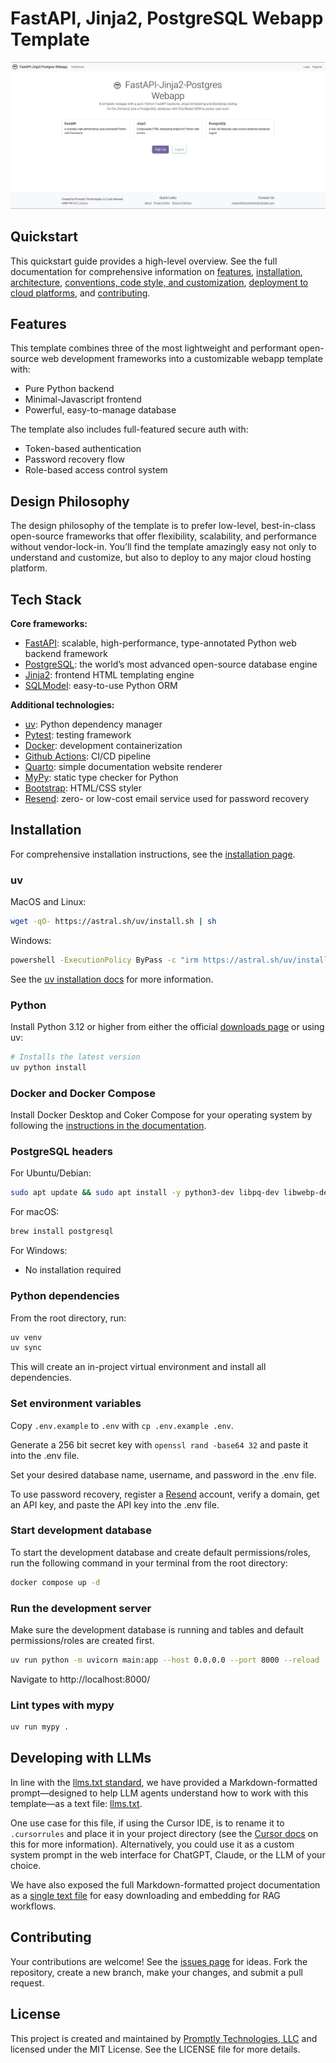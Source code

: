 # FastAPI, Jinja2, PostgreSQL Webapp Template


![Screenshot of homepage](docs/static/screenshot.jpg)

## Quickstart

This quickstart guide provides a high-level overview. See the full
documentation for comprehensive information on
[features](https://promptlytechnologies.com/fastapi-jinja2-postgres-webapp/index.html),
[installation](https://promptlytechnologies.com/fastapi-jinja2-postgres-webapp/docs/installation.html),
[architecture](https://promptlytechnologies.com/fastapi-jinja2-postgres-webapp/docs/architecture.html),
[conventions, code style, and
customization](https://promptlytechnologies.com/fastapi-jinja2-postgres-webapp/docs/customization.html),
[deployment to cloud
platforms](https://promptlytechnologies.com/fastapi-jinja2-postgres-webapp/docs/deployment.html),
and
[contributing](https://promptlytechnologies.com/fastapi-jinja2-postgres-webapp/docs/contributing.html).

## Features

This template combines three of the most lightweight and performant
open-source web development frameworks into a customizable webapp
template with:

- Pure Python backend
- Minimal-Javascript frontend
- Powerful, easy-to-manage database

The template also includes full-featured secure auth with:

- Token-based authentication
- Password recovery flow
- Role-based access control system

## Design Philosophy

The design philosophy of the template is to prefer low-level,
best-in-class open-source frameworks that offer flexibility,
scalability, and performance without vendor-lock-in. You’ll find the
template amazingly easy not only to understand and customize, but also
to deploy to any major cloud hosting platform.

## Tech Stack

**Core frameworks:**

- [FastAPI](https://fastapi.tiangolo.com/): scalable, high-performance,
  type-annotated Python web backend framework
- [PostgreSQL](https://www.postgresql.org/): the world’s most advanced
  open-source database engine
- [Jinja2](https://jinja.palletsprojects.com/en/3.1.x/): frontend HTML
  templating engine
- [SQLModel](https://sqlmodel.tiangolo.com/): easy-to-use Python ORM

**Additional technologies:**

- [uv](https://docs.astral.sh/uv/): Python dependency manager
- [Pytest](https://docs.pytest.org/en/7.4.x/): testing framework
- [Docker](https://www.docker.com/): development containerization
- [Github Actions](https://docs.github.com/en/actions): CI/CD pipeline
- [Quarto](https://quarto.org/docs/): simple documentation website
  renderer
- [MyPy](https://mypy.readthedocs.io/en/stable/): static type checker
  for Python
- [Bootstrap](https://getbootstrap.com/): HTML/CSS styler
- [Resend](https://resend.com/): zero- or low-cost email service used
  for password recovery

## Installation

For comprehensive installation instructions, see the [installation
page](https://promptlytechnologies.com/fastapi-jinja2-postgres-webapp/docs/installation.html).

### uv

MacOS and Linux:

``` bash
wget -qO- https://astral.sh/uv/install.sh | sh
```

Windows:

``` bash
powershell -ExecutionPolicy ByPass -c "irm https://astral.sh/uv/install.ps1 | iex"
```

See the [uv installation
docs](https://docs.astral.sh/uv/getting-started/installation/) for more
information.

### Python

Install Python 3.12 or higher from either the official [downloads
page](https://www.python.org/downloads/) or using uv:

``` bash
# Installs the latest version
uv python install
```

### Docker and Docker Compose

Install Docker Desktop and Coker Compose for your operating system by
following the [instructions in the
documentation](https://docs.docker.com/compose/install/).

### PostgreSQL headers

For Ubuntu/Debian:

``` bash
sudo apt update && sudo apt install -y python3-dev libpq-dev libwebp-dev
```

For macOS:

``` bash
brew install postgresql
```

For Windows:

- No installation required

### Python dependencies

From the root directory, run:

``` bash
uv venv
uv sync
```

This will create an in-project virtual environment and install all
dependencies.

### Set environment variables

Copy `.env.example` to `.env` with `cp .env.example .env`.

Generate a 256 bit secret key with `openssl rand -base64 32` and paste
it into the .env file.

Set your desired database name, username, and password in the .env file.

To use password recovery, register a [Resend](https://resend.com/)
account, verify a domain, get an API key, and paste the API key into the
.env file.

### Start development database

To start the development database and create default permissions/roles, run the following command in your
terminal from the root directory:

``` bash
docker compose up -d
```

### Run the development server

Make sure the development database is running and tables and default
permissions/roles are created first.

``` bash
uv run python -m uvicorn main:app --host 0.0.0.0 --port 8000 --reload
```

Navigate to http://localhost:8000/

### Lint types with mypy

``` bash
uv run mypy .
```

## Developing with LLMs

In line with the [llms.txt standard](https://llmstxt.org/), we have
provided a Markdown-formatted prompt—designed to help LLM agents
understand how to work with this template—as a text file:
[llms.txt](docs/static/llms.txt).

One use case for this file, if using the Cursor IDE, is to rename it to
`.cursorrules` and place it in your project directory (see the [Cursor
docs](https://docs.cursor.com/context/rules-for-ai) on this for more
information). Alternatively, you could use it as a custom system prompt
in the web interface for ChatGPT, Claude, or the LLM of your choice.

We have also exposed the full Markdown-formatted project documentation
as a [single text file](docs/static/documentation.txt) for easy
downloading and embedding for RAG workflows.

## Contributing

Your contributions are welcome! See the [issues
page](https://github.com/promptly-technologies-llc/fastapi-jinja2-postgres-webapp/issues)
for ideas. Fork the repository, create a new branch, make your changes,
and submit a pull request.

## License

This project is created and maintained by [Promptly Technologies,
LLC](https://promptlytechnologies.com/) and licensed under the MIT
License. See the LICENSE file for more details.
